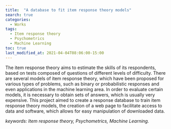 ```yaml
---
title:  "A database to fit item response theory models"
search: true
categories: 
  - Works
tags:
  - Item response theory
  - Psychometrics
  - Machine Learning
toc: true
last_modified_at: 2021-04-04T08:06:00-15:00
---
```

The item response theory aims to estimate the skills of its respondents, based on tests composed of questions of different levels of difficulty. There are several models of item response theory, which have been proposed for various types of problems, such as binary or probabilistic responses and even applications in the machine learning area. In order to evaluate certain models, it is necessary to obtain sets of answers, which is usually very expensive. This project aimed to create a response database to train item response theory models, the creation of a web page to facilitate access to data and software, which allows for easy manipulation of downloaded data.

*keywords: Item response theory, Psychometrics, Machine Learning.*

